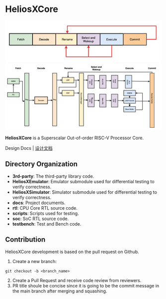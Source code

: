 # HeliosXCore
![](docs/HeliosXCore/figures/HeliosXCore.png)
![](docs/HeliosXCore/figures/HeliosXCorePipeline.png)

**HeliosXCore** is a Superscalar Out-of-order RISC-V Processor Core.

Design Docs | [设计文档](docs/README.md)

## Directory Organization
- **3rd-party**: The third-party library code.
- **HeliosXEmulator**: Emulator submodule used for differential testing to verify correctness.
- **HeliosXSimulator**: Simulator submodule used for differential testing to verify correctness.
- **docs**: Project documents.
- **rtl**: CPU Core RTL source code.
- **scripts**: Scripts used for testing.
- **soc**: SoC RTL source code.
- **testbench**: Test and Bench code.


## Contribution
HeliosXCore development is based on the pull request on Github. 
1. Create a new branch:
```
git checkout -b <branch_name>
```
2. Create a Pull Request and receive code review from reviewers.
3. PR title shoule be concise since it is going to be the commit message in the main branch after merging and squashing.

